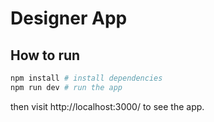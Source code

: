# Designer App

## How to run

```bash
npm install # install dependencies
npm run dev # run the app
```

then visit http://localhost:3000/ to see the app.
